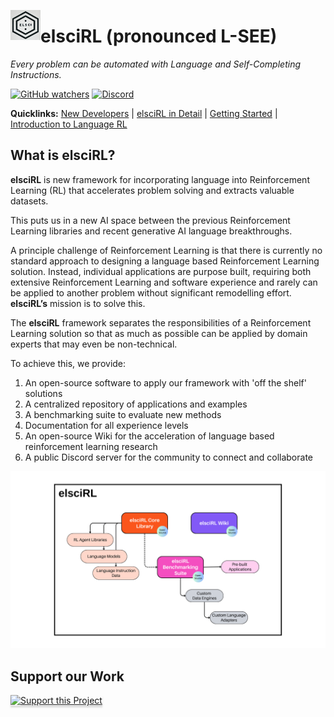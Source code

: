 <a href="url"><img src="https://github.com/pdfosborne/elsciRL-Wiki/blob/main/Resources/images/elsciRL_logo.png" align="left" height="48" width="48" ></a>

# elsciRL (pronounced L-SEE)

*Every problem can be automated with Language and Self-Completing Instructions.*

[![GitHub watchers](https://img.shields.io/github/watchers/pdfosborne/elsciRL?style=for-the-badge&logo=github&label=elsciRL&link=https%3A%2F%2Fgithub.com%2Fpdfosborne%2FelsciRL)](https://github.com/pdfosborne/elsciRL)  [![Discord](https://img.shields.io/discord/1310579689315893248?style=for-the-badge&logo=discord&label=Discord&link=https%3A%2F%2Fdiscord.com%2Fchannels%2F1184202186469683200%2F1184202186998173878)](https://discord.gg/A2dRVrhB)

**Quicklinks:** [New Developers](<./New Developers.md>) | [elsciRL in Detail](<./Detailed Introduction to elsciRL.md>) | [Getting Started](<./elsciRL Core/I - Introduction/1 - Getting Started.md>) | [Introduction to Language RL](<./elsciRL Core/III - Language RL/1 - Introduction to Language RL.md>)



## What is elsciRL?

**elsciRL**  is new framework for incorporating language into Reinforcement Learning (RL) that accelerates problem solving and extracts valuable datasets.

This puts us in a new AI space between the previous Reinforcement Learning libraries and recent generative AI language breakthroughs. 

A principle challenge of Reinforcement Learning is that there is currently no standard approach to designing a language based Reinforcement Learning solution. Instead, individual applications are purpose built, requiring both extensive Reinforcement Learning and software experience and rarely can be applied to another problem without significant remodelling effort. **elsciRL’s** mission is to solve this.

The **elsciRL** framework separates the responsibilities of a Reinforcement Learning solution so that as much as possible can be applied by domain experts that may even be non-technical. 

To achieve this, we provide:

1. An open-source software to apply our framework with 'off the shelf' solutions
2. A centralized repository of applications and examples
3. A benchmarking suite to evaluate new methods 
4. Documentation for all experience levels
5. An open-source Wiki for the acceleration of language based reinforcement learning research
6. A public Discord server for the community to connect and collaborate


![elsciRL_overview|960x590](<./Resources/images/elscirl_overview.png>)



## Support our Work
<a href="https://www.buymeacoffee.com/elscirl" target="_blank"><img src="https://www.buymeacoffee.com/assets/img/custom_images/orange_img.png" alt="Support this Project" style="height: 41px !important;width: 174px !important;box-shadow: 0px 3px 2px 0px rgba(190, 190, 190, 0.5) !important;-webkit-box-shadow: 0px 3px 2px 0px rgba(190, 190, 190, 0.5) !important;" ></a> 